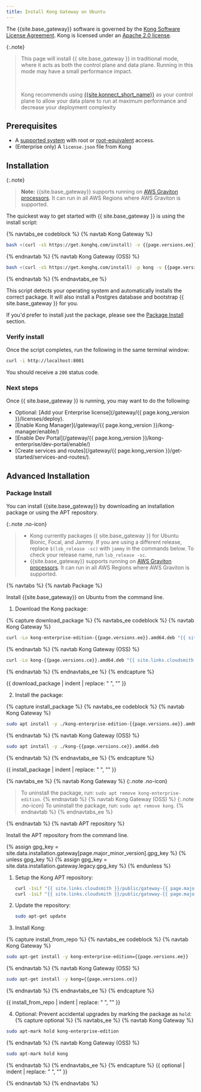 ```yaml
---
title: Install Kong Gateway on Ubuntu
---
```


The {{site.base_gateway}} software is governed by the
[Kong Software License Agreement](https://konghq.com/kongsoftwarelicense).
Kong is licensed under an
[Apache 2.0 license](https://github.com/Kong/kong/blob/master/LICENSE).

{:.note}
> This page will install {{ site.base_gateway }} in traditional mode, where it acts as both the control plane and data plane. Running in this mode may have a small performance impact.
> &nbsp;
> 
> &nbsp;
> 
> Kong recommends using [{{site.konnect_short_name}}](https://konghq.com/products/kong-konnect/register?utm_medium=referral&utm_source=docs&utm_campaign=install-ubuntu) as your control plane to allow your data plane to run at maximum performance and decrease your deployment complexity

## Prerequisites

* A [supported system](/gateway/{{page.kong_version}}/support-policy/#supported-versions) with root or [root-equivalent](/gateway/{{page.kong_version}}/production/running-kong/kong-user/) access.
* (Enterprise only) A `license.json` file from Kong

## Installation

{:.note}
> **Note:** {{site.base_gateway}} supports running on [AWS Graviton processors](https://aws.amazon.com/ec2/graviton/). It can run in all AWS Regions where AWS Graviton is supported.

The quickest way to get started with {{ site.base_gateway }} is using the install script:

{% navtabs_ee codeblock %}
{% navtab Kong Gateway %}
```bash
bash <(curl -sS https://get.konghq.com/install) -v {{page.versions.ee}}
```
{% endnavtab %}
{% navtab Kong Gateway (OSS) %}
```bash
bash <(curl -sS https://get.konghq.com/install) -p kong -v {{page.versions.ce}}
```
{% endnavtab %}
{% endnavtabs_ee %}

This script detects your operating system and automatically installs the correct package. It will also install a Postgres database and bootstrap {{ site.base_gateway }} for you.

If you'd prefer to install just the package, please see the [Package Install](#package-install) section.

### Verify install

Once the script completes, run the following in the same terminal window:

```bash
curl -i http://localhost:8001
```

You should receive a `200` status code.

### Next steps

Once {{ site.base_gateway }} is running, you may want to do the following:

* Optional: [Add your Enterprise license](/gateway/{{ page.kong_version }}/licenses/deploy).
* [Enable Kong Manager](/gateway/{{ page.kong_version }}/kong-manager/enable/)
* [Enable Dev Portal](/gateway/{{ page.kong_version }}/kong-enterprise/dev-portal/enable/)
* [Create services and routes](/gateway/{{ page.kong_version }}/get-started/services-and-routes/).

## Advanced Installation

### Package Install

You can install {{site.base_gateway}} by downloading an installation package or using the APT repository.

{:.note .no-icon}
> * Kong currently packages {{ site.base_gateway }} for Ubuntu Bionic, Focal, and Jammy. If you are using a different release, replace `$(lsb_release -sc)` with `jammy` in the commands below. To check your release name, run `lsb_release -sc`.
> * {{site.base_gateway}} supports running on [AWS Graviton processors](https://aws.amazon.com/ec2/graviton/). It can run in all AWS Regions where AWS Graviton is supported.

{% navtabs %}
{% navtab Package %}

Install {{site.base_gateway}} on Ubuntu from the command line.

1. Download the Kong package:

{% capture download_package %}
{% navtabs_ee codeblock %}
{% navtab Kong Gateway %}
```bash
curl -Lo kong-enterprise-edition-{{page.versions.ee}}.amd64.deb "{{ site.links.cloudsmith }}/public/gateway-{{ page.major_minor_version }}/deb/ubuntu/pool/$(lsb_release -sc)/main/k/ko/kong-enterprise-edition_{{page.versions.ee}}/kong-enterprise-edition_{{page.versions.ee}}_amd64.deb"
```
{% endnavtab %}
{% navtab Kong Gateway (OSS) %}
```bash
curl -Lo kong-{{page.versions.ce}}.amd64.deb "{{ site.links.cloudsmith }}/public/gateway-{{ page.major_minor_version }}/deb/ubuntu/pool/$(lsb_release -sc)/main/k/ko/kong_{{page.versions.ce}}/kong_{{page.versions.ce}}_amd64.deb"
 ```
{% endnavtab %}
{% endnavtabs_ee %}
{% endcapture %}

{{ download_package | indent | replace: " </code>", "</code>" }}

2. Install the package:

{% capture install_package %}
{% navtabs_ee codeblock %}
{% navtab Kong Gateway %}
```bash
sudo apt install -y ./kong-enterprise-edition-{{page.versions.ee}}.amd64.deb
```
{% endnavtab %}
{% navtab Kong Gateway (OSS) %}
```bash
sudo apt install -y ./kong-{{page.versions.ce}}.amd64.deb
```
{% endnavtab %}
{% endnavtabs_ee %}
{% endcapture %}

{{ install_package | indent | replace: " </code>", "</code>" }}

{% navtabs_ee %}
{% navtab Kong Gateway %}
{:.note .no-icon}
> To uninstall the package, run: `sudo apt remove kong-enterprise-edition`.
{% endnavtab %}
{% navtab Kong Gateway (OSS) %}
{:.note .no-icon}
> To uninstall the package, run: `sudo apt remove kong`.
{% endnavtab %}
{% endnavtabs_ee %}

{% endnavtab %}
{% navtab APT repository %}

Install the APT repository from the command line.

{% assign gpg_key = site.data.installation.gateway[page.major_minor_version].gpg_key  %}
{% unless gpg_key %}
{% assign gpg_key = site.data.installation.gateway.legacy.gpg_key  %}
{% endunless %}

1. Setup the Kong APT repository:
    ```bash
    curl -1sLf "{{ site.links.cloudsmith }}/public/gateway-{{ page.major_minor_version }}/gpg.{{ gpg_key }}.key" |  gpg --dearmor | sudo tee /usr/share/keyrings/kong-gateway-{{ page.major_minor_version }}-archive-keyring.gpg > /dev/null
    curl -1sLf "{{ site.links.cloudsmith }}/public/gateway-{{ page.major_minor_version }}/config.deb.txt?distro=ubuntu&codename=focal" | sudo tee /etc/apt/sources.list.d/kong-gateway-{{ page.major_minor_version }}.list > /dev/null
    ```

2. Update the repository:
    ```bash
    sudo apt-get update
    ```

3. Install Kong:

{% capture install_from_repo %}
{% navtabs_ee codeblock %}
{% navtab Kong Gateway %}
```bash
sudo apt-get install -y kong-enterprise-edition={{page.versions.ee}}
```
{% endnavtab %}
{% navtab Kong Gateway (OSS) %}
```bash
sudo apt-get install -y kong={{page.versions.ce}}
```
{% endnavtab %}
{% endnavtabs_ee %}
{% endcapture %}

{{ install_from_repo | indent | replace: " </code>", "</code>" }}

4. Optional: Prevent accidental upgrades by marking the package as `hold`:
{% capture optional %}
{% navtabs_ee %}
{% navtab Kong Gateway %}
```bash
sudo apt-mark hold kong-enterprise-edition
```
{% endnavtab %}
{% navtab Kong Gateway (OSS) %}
```bash
sudo apt-mark hold kong
```
{% endnavtab %}
{% endnavtabs_ee %}
{% endcapture %}
{{ optional | indent | replace: " </code>", "</code>" }}

{% endnavtab %}
{% endnavtabs %}
